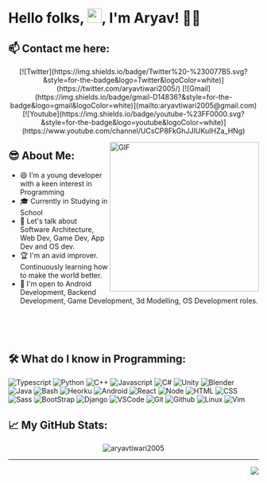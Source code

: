 # Hello folks, <img src="https://github.com/TheDudeThatCode/TheDudeThatCode/blob/master/Assets/Hi.gif" width="29px">, I'm Aryav! 🧑‍💻

## 📫 **Contact me here:** 

<p align="center">
[![Twitter](https://img.shields.io/badge/Twitter%20-%230077B5.svg?&style=for-the-badge&logo=Twitter&logoColor=white)](https://twitter.com/aryavtiwari2005/)
[![Gmail](https://img.shields.io/badge/gmail-D14836?&style=for-the-badge&logo=gmail&logoColor=white)](mailto:aryavtiwari2005@gmail.com)
[![Youtube](https://img.shields.io/badge/youtube-%23FF0000.svg?&style=for-the-badge&logo=youtube&logoColor=white)](https://www.youtube.com/channel/UCsCP8FkGhJJIUKuIHZa_HNg)

</p>


 <img align="right" alt="GIF" src="https://cdn.dribbble.com/users/1059583/screenshots/4171367/coding-freak.gif" height="300" />
 
 ## 😎 **About Me:**
- 😄 I’m a young developer with a keen interest in Programming
- 🎓 Currently in Studying in School
- 💬 Let's talk about Software Architecture, Web Dev, Game Dev, App Dev and OS dev.
- 🏆 I'm an avid improver. Continuously learning how to make the world better.
- 🤩 I'm open to Android Development, Backend Development, Game Development, 3d Modelling, OS Development roles.

<br /><br /><br />


## 🛠️ **What do I know in Programming:**
![Typescript](https://img.shields.io/badge/typescript%20-%230db7ed.svg?&style=for-the-badge&logo=typescript&logoColor=white)
![Python](https://img.shields.io/badge/python%20-%2314354C.svg?&style=for-the-badge&logo=python&logoColor=white)
![C++](https://img.shields.io/badge/c++%20-%2300599C.svg?&style=for-the-badge&logo=c%2B%2B&ogoColor=white)
![Javascript](https://img.shields.io/badge/javascript%20-%23323330.svg?&style=for-the-badge&logo=javascript&logoColor=%23F7DF1E)
![C#](https://img.shields.io/badge/csharp%20-%23323330.svg?&style=for-the-badge&logo=c#&logoColor=%23F7DF1E)
![Unity](https://img.shields.io/badge/unity%20-%23323330.svg?&style=for-the-badge&logo=unity&logoColor=%23F7DF1E)
![Blender](https://img.shields.io/badge/Blender%20-%23323330.svg?&style=for-the-badge&logo=Blender&logoColor=%23F7DF1E)
![Java](https://img.shields.io/badge/java%20-%23323330.svg?&style=for-the-badge&logo=java&logoColor=%23F7DF1E)
![Bash](https://img.shields.io/badge/bash%20-%23323330.svg?&style=for-the-badge&logo=bash&logoColor=%23F7DF1E)
![Heorku](https://img.shields.io/badge/heroku%20-%23430098.svg?&style=for-the-badge&logo=heroku&logoColor=white)
![Android](https://img.shields.io/badge/Android%20-%2320232a.svg?&style=for-the-badge&logo=android&logoColor=white)
![React](https://img.shields.io/badge/React%20-%2320232a.svg?&style=for-the-badge&logo=react&logoColor=white)
![Node](https://img.shields.io/badge/node%20-%2314354C.svg?&style=for-the-badge&logo=node&logoColor=white)
![HTML](https://img.shields.io/badge/html%20-%23E34F26.svg?&style=for-the-badge&logo=html5&logoColor=white)
![CSS](https://img.shields.io/badge/css%20-%231572B6.svg?&style=for-the-badge&logo=css3&logoColor=white)
![Sass](https://img.shields.io/badge/-sass%20-%23121011?style=for-the-badge&logo=sass)
![BootStrap](https://img.shields.io/badge/bootstrap%20-%23563D7C.svg?&style=for-the-badge&logo=bootstrap&logoColor=white)
![Django](https://img.shields.io/badge/django%20-%23092E20.svg?&style=for-the-badge&logo=django&logoColor=white)
![VSCode](https://img.shields.io/badge/-vscode-00a8e8?style=for-the-badge&logo=visual-studio-code)
![Git](https://img.shields.io/badge/git%20-%23F05033.svg?&style=for-the-badge&logo=git&logoColor=white)
![Github](https://img.shields.io/badge/github%20-%23121011.svg?&style=for-the-badge&logo=github&logoColor=white)
![Linux](https://img.shields.io/badge/-linux-772953?style=for-the-badge&logo=linux)
![Vim](https://img.shields.io/badge/-vim%20-%23092E20?style=for-the-badge&logo=vim)


<!--END_SECTION:waka-->


## 📈 **My GitHub Stats:**

<p align="center"> <img src="https://github-readme-stats.vercel.app/api?username=aryavtiwari2005&show_icons=true&theme=gotham" alt="aryavtiwari2005" />
<!-- [![Top Langs](https://github-readme-stats-axpwmfcg3.vercel.app/api/top-langs/?username=aryavtiwari2005&layout=compact)](https://github.com/aryavtiwari2005/github-readme-stats) -->

<br />

 <!--Footer-->
<hr>
<img align="right" src="https://img.shields.io/badge/Made%20with-Markdown-1f425f.svg?style=for-the-badge">